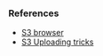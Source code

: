 ### References

- [S3 browser](http://s3browser.com/)
- [S3 Uploading tricks](http://www.slideshare.net/BogdanNaydenov/aws-s3-uploading-tricks-2016)

